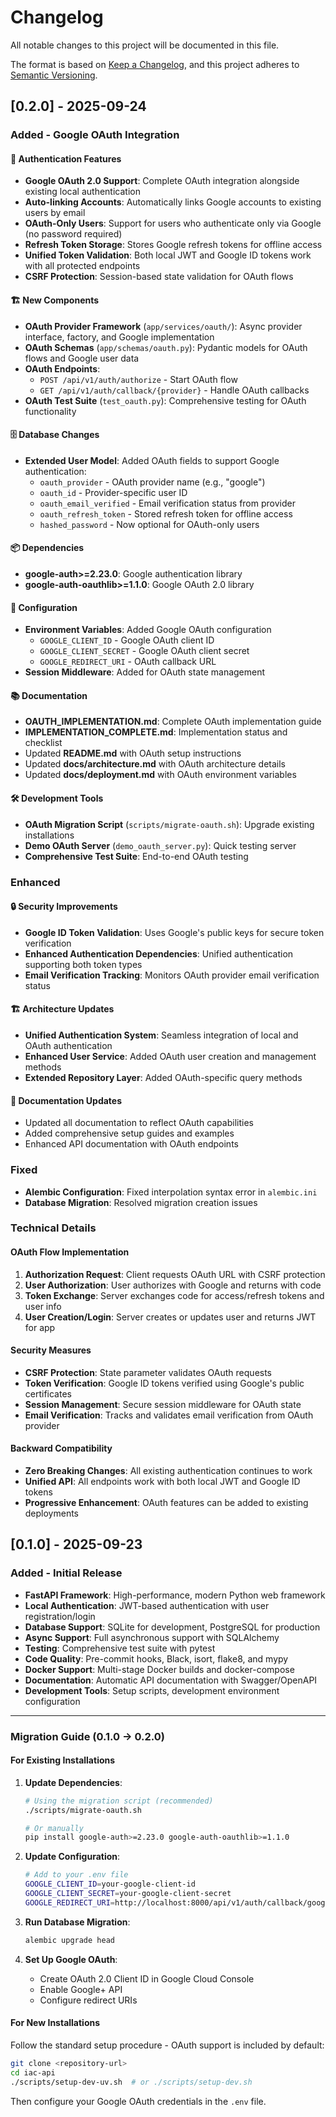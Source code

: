 # Changelog

All notable changes to this project will be documented in this file.

The format is based on [Keep a Changelog](https://keepachangelog.com/en/1.0.0/),
and this project adheres to [Semantic Versioning](https://semver.org/spec/v2.0.0.html).

## [0.2.0] - 2025-09-24

### Added - Google OAuth Integration

#### 🔐 Authentication Features
- **Google OAuth 2.0 Support**: Complete OAuth integration alongside existing local authentication
- **Auto-linking Accounts**: Automatically links Google accounts to existing users by email
- **OAuth-Only Users**: Support for users who authenticate only via Google (no password required)
- **Refresh Token Storage**: Stores Google refresh tokens for offline access
- **Unified Token Validation**: Both local JWT and Google ID tokens work with all protected endpoints
- **CSRF Protection**: Session-based state validation for OAuth flows

#### 🏗️ New Components
- **OAuth Provider Framework** (`app/services/oauth/`): Async provider interface, factory, and Google implementation
- **OAuth Schemas** (`app/schemas/oauth.py`): Pydantic models for OAuth flows and Google user data
- **OAuth Endpoints**: 
  - `POST /api/v1/auth/authorize` - Start OAuth flow
  - `GET /api/v1/auth/callback/{provider}` - Handle OAuth callbacks
- **OAuth Test Suite** (`test_oauth.py`): Comprehensive testing for OAuth functionality

#### 🗄️ Database Changes
- **Extended User Model**: Added OAuth fields to support Google authentication:
  - `oauth_provider` - OAuth provider name (e.g., "google")
  - `oauth_id` - Provider-specific user ID
  - `oauth_email_verified` - Email verification status from provider
  - `oauth_refresh_token` - Stored refresh token for offline access
  - `hashed_password` - Now optional for OAuth-only users

#### 📦 Dependencies
- **google-auth>=2.23.0**: Google authentication library
- **google-auth-oauthlib>=1.1.0**: Google OAuth 2.0 library

#### 🔧 Configuration
- **Environment Variables**: Added Google OAuth configuration
  - `GOOGLE_CLIENT_ID` - Google OAuth client ID
  - `GOOGLE_CLIENT_SECRET` - Google OAuth client secret
  - `GOOGLE_REDIRECT_URI` - OAuth callback URL
- **Session Middleware**: Added for OAuth state management

#### 📚 Documentation
- **OAUTH_IMPLEMENTATION.md**: Complete OAuth implementation guide
- **IMPLEMENTATION_COMPLETE.md**: Implementation status and checklist
- Updated **README.md** with OAuth setup instructions
- Updated **docs/architecture.md** with OAuth architecture details
- Updated **docs/deployment.md** with OAuth environment variables

#### 🛠️ Development Tools
- **OAuth Migration Script** (`scripts/migrate-oauth.sh`): Upgrade existing installations
- **Demo OAuth Server** (`demo_oauth_server.py`): Quick testing server
- **Comprehensive Test Suite**: End-to-end OAuth testing

### Enhanced

#### 🔒 Security Improvements
- **Google ID Token Validation**: Uses Google's public keys for secure token verification
- **Enhanced Authentication Dependencies**: Unified authentication supporting both token types
- **Email Verification Tracking**: Monitors OAuth provider email verification status

#### 🏗️ Architecture Updates
- **Unified Authentication System**: Seamless integration of local and OAuth authentication
- **Enhanced User Service**: Added OAuth user creation and management methods
- **Extended Repository Layer**: Added OAuth-specific query methods

#### 📖 Documentation Updates
- Updated all documentation to reflect OAuth capabilities
- Added comprehensive setup guides and examples
- Enhanced API documentation with OAuth endpoints

### Fixed
- **Alembic Configuration**: Fixed interpolation syntax error in `alembic.ini`
- **Database Migration**: Resolved migration creation issues

### Technical Details

#### OAuth Flow Implementation
1. **Authorization Request**: Client requests OAuth URL with CSRF protection
2. **User Authorization**: User authorizes with Google and returns with code
3. **Token Exchange**: Server exchanges code for access/refresh tokens and user info
4. **User Creation/Login**: Server creates or updates user and returns JWT for app

#### Security Measures
- **CSRF Protection**: State parameter validates OAuth requests
- **Token Verification**: Google ID tokens verified using Google's public certificates
- **Session Management**: Secure session middleware for OAuth state
- **Email Verification**: Tracks and validates email verification from OAuth provider

#### Backward Compatibility
- **Zero Breaking Changes**: All existing authentication continues to work
- **Unified API**: All endpoints work with both local JWT and Google ID tokens
- **Progressive Enhancement**: OAuth features can be added to existing deployments

## [0.1.0] - 2025-09-23

### Added - Initial Release
- **FastAPI Framework**: High-performance, modern Python web framework
- **Local Authentication**: JWT-based authentication with user registration/login
- **Database Support**: SQLite for development, PostgreSQL for production
- **Async Support**: Full asynchronous support with SQLAlchemy
- **Testing**: Comprehensive test suite with pytest
- **Code Quality**: Pre-commit hooks, Black, isort, flake8, and mypy
- **Docker Support**: Multi-stage Docker builds and docker-compose
- **Documentation**: Automatic API documentation with Swagger/OpenAPI
- **Development Tools**: Setup scripts, development environment configuration

---

### Migration Guide (0.1.0 → 0.2.0)

#### For Existing Installations

1. **Update Dependencies**:
   ```bash
   # Using the migration script (recommended)
   ./scripts/migrate-oauth.sh
   
   # Or manually
   pip install google-auth>=2.23.0 google-auth-oauthlib>=1.1.0
   ```

2. **Update Configuration**:
   ```bash
   # Add to your .env file
   GOOGLE_CLIENT_ID=your-google-client-id
   GOOGLE_CLIENT_SECRET=your-google-client-secret
   GOOGLE_REDIRECT_URI=http://localhost:8000/api/v1/auth/callback/google
   ```

3. **Run Database Migration**:
   ```bash
   alembic upgrade head
   ```

4. **Set Up Google OAuth**:
   - Create OAuth 2.0 Client ID in Google Cloud Console
   - Enable Google+ API
   - Configure redirect URIs

#### For New Installations

Follow the standard setup procedure - OAuth support is included by default:

```bash
git clone <repository-url>
cd iac-api
./scripts/setup-dev-uv.sh  # or ./scripts/setup-dev.sh
```

Then configure your Google OAuth credentials in the `.env` file.
